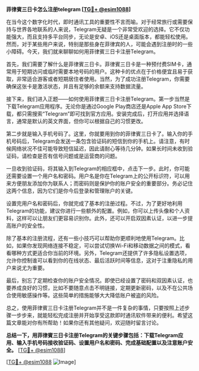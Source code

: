 **菲律賓三日卡怎么注册telegram [[TG💪+ @esim1088](https://t.me/s/esim1088)]**

在当今这个数字化时代，即时通讯工具的重要性不言而喻。对于经常旅行或需要保持与世界各地联系的人来说，Telegram无疑是一个非常受欢迎的选择。它不仅功能强大，而且支持多平台同步，无论是安卓、iOS还是桌面版本，都能轻松使用。然而，对于某些用户来说，特别是那些身在菲律宾的人，可能会遇到注册时的一些小障碍。今天，我们就来聊聊如何用菲律賓三日卡注册Telegram。

首先，我们需要了解什么是菲律賓三日卡。菲律賓三日卡是一种预付费SIM卡，通常用于短期访问或临时需要本地号码的用户。这种卡的优点在于价格便宜且易于获取，非常适合游客或者短期居住者使用。当然，为了成功注册Telegram，你需要确保这张卡是激活状态，并且有足够的余额来支持数据流量。

接下来，我们进入正题——如何使用菲律賓三日卡注册Telegram。第一步当然是下载Telegram应用程序。无论你是通过Google Play商店还是Apple App Store下载，都只需搜索“Telegram”即可找到官方应用。安装完成后，打开应用并选择语言，通常是默认的英文界面，但你可以根据自己的习惯更改。

第二步就是输入手机号码了。这里，你就要用到你的菲律賓三日卡了。输入你的手机号码后，Telegram会发送一条包含验证码的短信到你的手机上。请注意，有时候网络状况不佳可能导致短信延迟，因此请耐心等待几分钟。如果长时间未收到验证码，请检查是否有信号问题或是运营商的问题。

一旦收到验证码，将其输入到Telegram的相应框中，点击下一步。此时，你可能还需要设置一个用户名和密码。用户名是你在Telegram上的公开标识符，可以用来方便朋友添加你为联系人；而密码则是保护你的账户安全的重要部分。务必记住这两个信息，因为它们是你今后登录和管理账户的关键。

设置完用户名和密码后，你就完成了基本的注册过程。不过，为了更好地利用Telegram的功能，建议你进行一些额外的配置。例如，你可以上传头像和个人资料，这样可以让朋友们更容易识别你。此外，还可以开启双因素认证，以进一步提高账户的安全性。

除了基本的注册流程，还有一些小技巧可以帮助你更顺利地使用Telegram。比如，如果你发现网络连接不稳定，可以尝试切换Wi-Fi和移动数据之间的模式，看看哪种方式更适合你当前的环境。另外，Telegram还提供了许多隐私设置选项，允许你控制谁可以看到你的在线状态、最后活跃时间等信息，这对于注重隐私的用户来说尤为重要。

最后，别忘了定期检查你的账户安全情况。即使已经设置了密码和双因素认证，也要养成良好的习惯，比如不要随意点击不明链接，定期更新密码，以及不在公共场合使用敏感操作等。这些简单的措施能够大大降低账户被盗的风险。

总之，使用菲律賓三日卡注册Telegram并不是一件复杂的事情，只要按照上述步骤一步步来，就能轻松完成注册并开始享受这款即时通讯软件带来的便利。希望这篇文章能对你有所帮助！如果你还有其他疑问，欢迎随时留言讨论。

**总结一下，用菲律賓三日卡注册Telegram的关键步骤包括：下载Telegram应用、输入手机号码接收验证码、设置用户名和密码、完成基础配置以及注意账户安全。** [[TG💪+ @esim1088](https://t.me/s/esim1088)]

[[TG💪+ @esim1088](https://t.me/s/esim1088) ![Image](https://i.postimg.cc/4NQfJmqS/Snipaste-2025-05-13-00-14-12.png)]